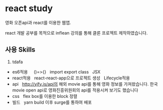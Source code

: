 # react study
영화 오픈api과 react를 이용한 웹앱.

react 개발 공부를 목적으로 inflean 강의를 통해 클론 프로젝트 제작하였습니다. 


## 사용 Skills
1. tdafa
- es6적용   
   ()=>{}
   import export
   class
   JSX   
- react적용  
   react-react-app으로 프로젝트 생성
   Lifecycle적용  
- api
   http://yify.is/api의 해외 movie api를 통해 영화 정보를 가져왔습니다.
   한국 movie open api로 영화진흥위원회의 api를 적용시켜 보기도 했습니다
- css
   flex box를 이용한 block 정렬  
-  빌드
   yarn build 이후 surge를 통하여 배포 
  

 
